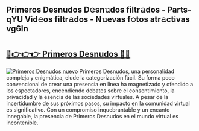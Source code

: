 ## Primeros Desnudos D𝚎sn𝚞dos filtr𝚊dos - Parts-qYU Vid𝚎os filtr𝚊dos - N𝚞evas f𝚘tos atr𝚊ctivas vg6In

# <h2><a href="http://mbbfm09.tromn.icu/?c=Primeros+Desnudos">🔗👉👉👉 Primeros Desnudos 🔗🔗</a></h2>

[![Primeros Desnudos nuevo](https://i.imgur.com/pEAQMta.gif)](http://mbbfm09.tromn.icu/?c=Primeros+Desnudos)
Primeros Desnudos, una personalidad compleja y enigmática, elude la categorización fácil. Su forma poco convencional de crear una presencia en línea ha magnetizado y ofendido a los espectadores, encendiendo debates sobre el consentimiento, la privacidad y la esencia de las sociedades virtuales. A pesar de la incertidumbre de sus próximos pasos, su impacto en la comunidad virtual es significativo. Con un compromiso inquebrantable y un encanto innegable, la presencia de Primeros Desnudos en el mundo virtual es incontenible.
